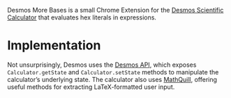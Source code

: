 Desmos More Bases is a small Chrome Extension for the [Desmos Scientific Calculator](https://www.desmos.com/scientific) that evaluates hex literals in expressions. 

# Implementation
Not unsurprisingly, Desmos uses the [Desmos API](https://www.desmos.com/api/v1.9/docs/index.html), which exposes `Calculator.getState` and `Calculator.setState` methods to manipulate the calculator’s underlying state. The calculator also uses [MathQuill](https://docs.mathquill.com/en/latest/Api_Methods/), offering useful methods for extracting LaTeX-formatted user input.
